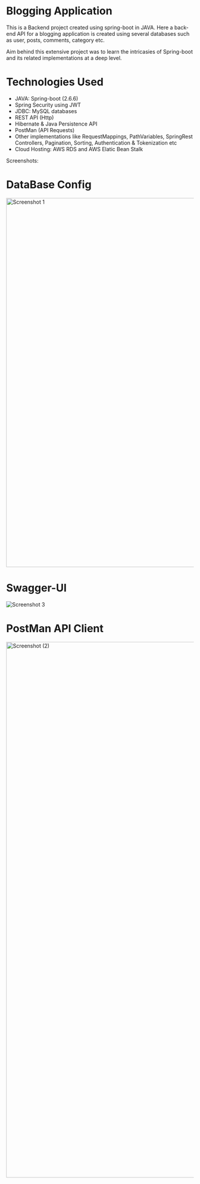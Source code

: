 
# Blogging Application

This is a Backend project created using spring-boot in JAVA. Here a back-end API for a blogging application is created using several databases such as user, posts, comments, category etc. 

Aim behind this extensive project was to learn the intricasies of Spring-boot and its related implementations at a deep level.

# Technologies Used  
- JAVA: Spring-boot (2.6.6)
- Spring Security using JWT
- JDBC: MySQL databases
- REST API (Http)
- Hibernate & Java Persistence API
- PostMan (API Requests)
- Other implementations like RequestMappings, PathVariables, SpringRest Controllers, Pagination, Sorting, Authentication & Tokenization etc
- Cloud Hosting: AWS RDS and AWS Elatic Bean Stalk

Screenshots:

# DataBase Config
<img width="992" alt="Screenshot 1" src="https://github.com/AnshGupta01/blog-app-apis/assets/26479077/88448405-c73d-49e3-bdc2-ad56c362c94e">

# Swagger-UI
![Screenshot 3](https://github.com/AnshGupta01/blog-app-apis/assets/26479077/325eb1dc-6485-4c1d-b0aa-984f577710b7)

# PostMan API Client
<img width="1440" alt="Screenshot (2)" src="https://github.com/AnshGupta01/blog-app-apis/assets/26479077/80e19648-f01e-4a44-aecd-0f7ca4a5aeb3">
